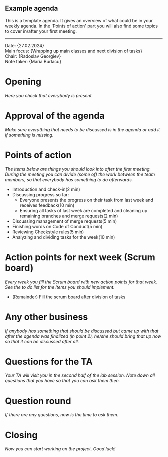 ## Example agenda

This is a template agenda. It gives an overview of what could be in your weekly agenda.
In the 'Points of action' part you will also find some topics to cover in/after your first meeting. 

---

Date:           {27.02.2024}\
Main focus:     {Wrapping up main classes and next division of tasks}\
Chair:          {Radoslav Georgiev}\
Note taker:     {Maria Burlacu}

# Opening
*Here you check that everybody is present.*

# Approval of the agenda
*Make sure everything that needs to be discussed is in the agenda or add it if something is missing.*

# Points of action
*The items below are things you should look into after the first meeting. During the meeting you can divide (some of) the work between the team members, so that everybody has something to do afterwards.*

- Introduction and check-in(2 min)
- Discussing progress so far:
  - Everyone presents the progress on their task from last week and receives feedback(10 min)
  - Ensuring all tasks of last week are completed and cleaning up remaining branches and merge requests(2 min)
- Discussing management of merge requests(5 min)
- Finishing words on Code of Conduct(5 min)
- Reviewing Checkstyle rules(5 min)
- Analyzing and dividing tasks for the week(10 min)

# Action points for next week (Scrum board)
*Every week you fill the Scrum board with new action points for that week. See the to do list for the items you should implement.*
  - (Remainder) Fill the scrum board after division of tasks

# Any other business
*If anybody has something that should be discussed but came up with that after the agenda was finalized (in point 2), he/she should bring that up now so that it can be discussed after all.*

# Questions for the TA
*Your TA will visit you in the second half of the lab session. Note down all questions that you have so that you can ask them then.*

# Question round
*If there are any questions, now is the time to ask them.*

# Closing
*Now you can start working on the project. Good luck!*
